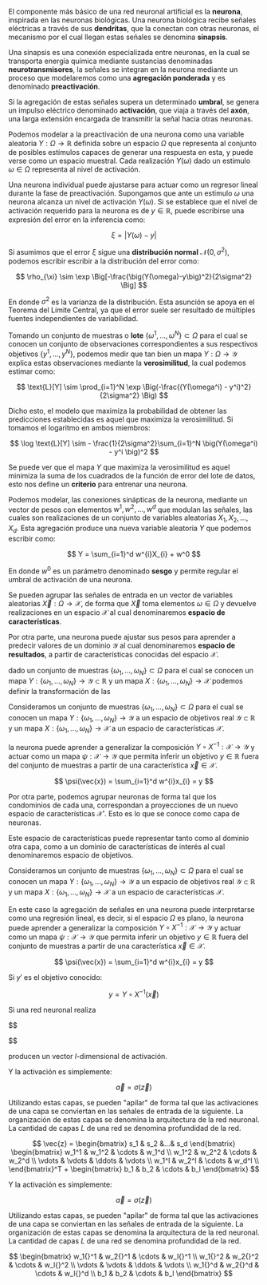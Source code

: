 
El componente más básico de una red neuronal artificial es la **neurona**, inspirada en las neuronas biológicas. Una neurona biológica recibe señales eléctricas a través de sus **dendritas**, que la conectan con otras neuronas, el mecanismo por el cual llegan estas señales se denomina **sinapsis**. 

Una sinapsis es una conexión especializada entre neuronas, en la cual se transporta energía química mediante sustancias denominadas **neurotransmisores**, la señales se integran en la neurona mediante un proceso que modelaremos como una **agregación ponderada** y es denominado **preactivación**.

Si la agregación de estas señales supera un determinado **umbral**, se genera un impulso eléctrico denominado **activación**, que viaja a través del **axón**, una larga extensión encargada de transmitir la señal hacia otras neuronas.

Podemos modelar a la preactivación de una neurona como una variable aleatoria $Y: \Omega \rightarrow \mathbb{R}$ definida sobre un espacio $\Omega$ que representa al conjunto de posibles estímulos capaces de generar una respuesta en esta, y puede verse como un espacio muestral. Cada realización $Y(\omega)$ dado un estimulo $\omega \in \Omega$ representa al nivel de activación. 

Una neurona individual puede ajustarse para actuar como un regresor lineal durante la fase de preactivación. Supongamos que ante un estimulo $\omega$ una neurona alcanza un nivel de activación $Y(\omega)$. Si se establece que el nivel de activación requerido para la neurona es de $y \in \mathbb{R}$, puede escribirse una expresión del error en la inferencia como:

$$
\xi = |Y(\omega) - y| 
$$

Si asumimos que el error $\xi$ sigue una **distribución normal** $\mathcal{N}(0, \sigma^2)$, podemos escribir escribir a la distribución del error como:

$$
\rho_{\xi} \sim \exp \Big[-\frac{\big(Y(\omega)-y\big)^2}{2\sigma^2} \Big]
$$

En donde $\sigma^2$ es la varianza de la distribución. Esta asunción se apoya en el Teorema del Límite Central, ya que el error suele ser resultado de múltiples fuentes independientes de variabilidad. 

Tomando un conjunto de muestras o **lote** $\{\omega^1, ..., \omega^N \} \subset \Omega$ para el cual se conocen un conjunto de observaciones correspondientes a sus respectivos objetivos $\{  y^1, ..., y^N  \}$, podemos medir que tan bien un mapa $Y: \Omega \rightarrow \mathcal{Y}$ explica estas observaciones mediante la **verosimilitud**, la cual podemos estimar como:

$$
\text{L}[Y] \sim \prod_{i=1}^N  \exp \Big(-\frac{(Y(\omega^i) - y^i)^2}{2\sigma^2} \Big)
$$

Dicho esto, el modelo que maximiza la probabilidad de obtener las predicciones establecidas es aquel que maximiza la verosimilitud. Si tomamos el logaritmo en ambos miembros:

$$
\log \text{L}[Y] \sim - \frac{1}{2\sigma^2}\sum_{i=1}^N \big(Y(\omega^i) - y^i \big)^2
$$

Se puede ver que el mapa $Y$ que maximiza la verosimilitud es aquel minimiza la suma de los cuadrados de la función de error del lote de datos, esto nos define un **criterio** para entrenar una neurona. 

Podemos modelar, las conexiones sinápticas de la neurona, mediante un vector de pesos con elementos $w^1, w^2, ..., w^d$ que modulan las señales, las cuales son realizaciones de un conjunto de variables aleatorias $X_1, X_2,..., X_d$. Esta agregación produce una nueva variable aleatoria $Y$ que podemos escribir como:

$$
Y = \sum_{i=1}^d w^{i}X_{i} + w^0
$$

En donde $w^0$ es un parámetro denominado **sesgo** y permite regular el umbral de activación de una neurona.

Se pueden agrupar las señales de entrada en un vector de variables aleatorias $\vec{X}: \Omega \rightarrow \mathcal{X}$, de forma que $\vec{X}$ toma elementos $\omega \in \Omega$ y devuelve realizaciones en un espacio $\mathcal{X}$ al cual denominaremos **espacio de características**.  
 
Por otra parte, una neurona puede ajustar sus pesos para aprender a predecir valores de un dominio $\mathcal{Y}$ al cual denominaremos **espacio de resultados**, a partir de características conocidas del espacio $\mathcal{X}$. 










dado un conjunto de muestras $\{\omega_1, ..., \omega_N \} \subset \Omega$ para el cual se conocen un mapa $Y: \{\omega_1, ..., \omega_N \} \rightarrow \mathcal{Y} \subset \mathbb{R}$ y un mapa $X: \{\omega_1, ..., \omega_N \} \rightarrow \mathcal{X}$ podemos definir la transformación de las


Consideramos un conjunto de muestras $\{\omega_1, ..., \omega_N \} \subset \Omega$ para el cual se conocen un mapa $Y: \{\omega_1, ..., \omega_N \} \rightarrow \mathcal{Y}$ a un espacio de objetivos real $\mathcal{Y} \subset \mathbb{R}$ y un mapa $X: \{\omega_1, ..., \omega_N \} \rightarrow \mathcal{X}$ a un espacio de características $\mathcal{X}$.












 la neurona puede aprender a generalizar la composición $Y \circ X^{-1}: \mathcal{X} \rightarrow \mathcal{Y}$ y actuar como un mapa $\psi: \mathcal{X} \rightarrow \mathcal{Y}$ que permita inferir un objetivo $y \in \mathbb{R}$ fuera del conjunto de muestras a partir de una característica $\vec{x} \in \mathcal{X}$.  

$$
\psi(\vec{x}) = \sum_{i=1}^d w^{i}x_{i} = y
$$












Por otra parte, podemos agrupar neuronas de forma tal que los condominios de cada una, correspondan a proyecciones de un nuevo espacio de características $\mathcal{X}'$. Esto es lo que se conoce como capa de neuronas.

Este espacio de características puede representar tanto como al dominio otra capa, como a un dominio de características de interés  al cual denominaremos espacio de objetivos. 





Consideramos un conjunto de muestras $\{\omega_1, ..., \omega_N \} \subset \Omega$ para el cual se conocen un mapa $Y: \{\omega_1, ..., \omega_N \} \rightarrow \mathcal{Y}$ a un espacio de objetivos real $\mathcal{Y} \subset \mathbb{R}$ y un mapa $X: \{\omega_1, ..., \omega_N \} \rightarrow \mathcal{X}$ a un espacio de características $\mathcal{X}$.

En este caso la agregación de señales en una neurona puede interpretarse como una regresión lineal, es decir, si el espacio $\Omega$ es plano, la neurona puede aprender a generalizar la composición $Y \circ X^{-1}: \mathcal{X} \rightarrow \mathcal{Y}$ y actuar como un mapa $\psi: \mathcal{X} \rightarrow \mathcal{Y}$ que permita inferir un objetivo $y \in \mathbb{R}$ fuera del conjunto de muestras a partir de una característica $\vec{x} \in \mathcal{X}$.  

$$
\psi(\vec{x}) = \sum_{i=1}^d w^{i}x_{i} = y
$$

Si $y'$ es el objetivo conocido:

$$
y = Y \circ X^{-1} (\vec{x})
$$






Si una red neuronal realiza 

$$

$$




producen un vector $l$-dimensional de activación. 


Y la activación es simplemente:

$$
\vec{a} = \sigma(\vec{z})
$$

Utilizando estas capas, se pueden "apilar" de forma tal que las activaciones de una capa se conviertan en las señales de entrada de la siguiente.  La organización de estas capas se denomina la arquitectura de la red neuronal. La cantidad de capas $L$ de una red se denomina profundidad de la red. 






$$ 
\vec{z} = \begin{bmatrix} s_1 & s_2 &...& s_d \end{bmatrix} \begin{bmatrix}
	w_1^1 & w_1^2 & \cdots & w_1^d \\
    w_1^2 & w_2^2 & \cdots & w_2^d \\
    \vdots & \vdots & \ddots & \vdots \\
    w_1^l & w_2^l & \cdots & w_d^l \\
\end{bmatrix}^T + \begin{bmatrix} b_1 & b_2 & \cdots & b_l \end{bmatrix}
$$

Y la activación es simplemente:

$$
\vec{a} = \sigma(\vec{z})
$$

Utilizando estas capas, se pueden "apilar" de forma tal que las activaciones de una capa se conviertan en las señales de entrada de la siguiente.  La organización de estas capas se denomina la arquitectura de la red neuronal. La cantidad de capas $L$ de una red se denomina profundidad de la red. 















$$
 \begin{bmatrix}
	w_1{}^1 & w_2{}^1 & \cdots & w_l{}^1 \\
	w_1{}^2 & w_2{}^2 & \cdots & w_l{}^2 \\
    \vdots & \vdots & \ddots & \vdots \\
	w_1{}^d & w_2{}^d & \cdots & w_l{}^d \\
	b_1 & b_2 & \cdots & b_l
\end{bmatrix}
$$